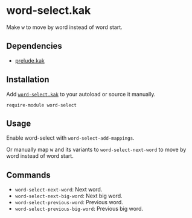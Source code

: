 # word-select.kak

Make <kbd>w</kbd> to move by word instead of word start.

## Dependencies

- [prelude.kak]

[prelude.kak]: https://github.com/alexherbo2/prelude.kak

## Installation

Add [`word-select.kak`](rc/word-select.kak) to your autoload or source it manually.

``` kak
require-module word-select
```

## Usage

Enable word-select with `word-select-add-mappings`.

Or manually map <kbd>w</kbd> and its variants to `word-select-next-word` to move by word instead of word start.

## Commands

- `word-select-next-word`: Next word.
- `word-select-next-big-word`: Next big word.
- `word-select-previous-word`: Previous word.
- `word-select-previous-big-word`: Previous big word.

[Kakoune]: https://kakoune.org
